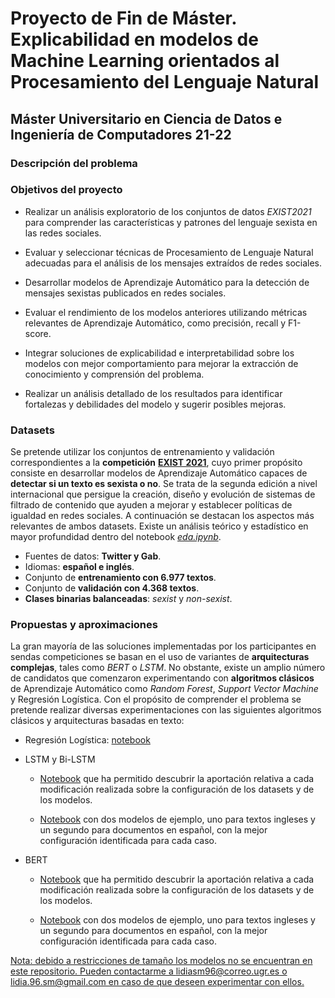 # Proyecto de Fin de Máster. Explicabilidad en modelos de Machine Learning orientados al Procesamiento del Lenguaje Natural

## Máster Universitario en Ciencia de Datos e Ingeniería de Computadores 21-22

### Descripción del problema

### Objetivos del proyecto

* Realizar un análisis exploratorio de los conjuntos de datos *EXIST2021* para comprender las características y patrones del lenguaje sexista en las redes sociales.

* Evaluar y seleccionar técnicas de Procesamiento de Lenguaje Natural adecuadas para el análisis de los mensajes extraídos de redes sociales.

* Desarrollar modelos de Aprendizaje Automático para la detección de mensajes sexistas publicados en redes sociales.

* Evaluar el rendimiento de los modelos anteriores utilizando métricas relevantes de Aprendizaje Automático, como precisión, recall y F1-score.

* Integrar soluciones de explicabilidad e interpretabilidad sobre los modelos con mejor comportamiento para mejorar la extracción de conocimiento y comprensión del problema.

* Realizar un análisis detallado de los resultados para identificar fortalezas y debilidades del modelo y sugerir posibles mejoras.

### Datasets

Se pretende utilizar los conjuntos de entrenamiento y validación correspondientes a la **competición** [**EXIST 2021**](http://nlp.uned.es/exist2021/), cuyo primer propósito consiste en desarrollar modelos de Aprendizaje Automático capaces de **detectar si un texto es sexista o no**. Se trata de la segunda edición a nivel internacional que persigue la creación, diseño y evolución de sistemas de filtrado de contenido que ayuden a mejorar y establecer políticas de igualdad en redes sociales. A continuación se destacan los aspectos más relevantes de ambos datasets. Existe un análisis teórico y estadístico en mayor profundidad dentro del notebook [*eda.ipynb*](https://github.com/lidiasm/DATCOM-TFM/blob/main/notebooks/eda.ipynb).

* Fuentes de datos: **Twitter y Gab**.
* Idiomas: **español e inglés**.
* Conjunto de **entrenamiento con 6.977 textos**.
* Conjunto de **validación con 4.368 textos**.
* **Clases binarias balanceadas**: *sexist* y *non-sexist*.

### Propuestas y aproximaciones

La gran mayoría de las soluciones implementadas por los participantes en sendas competiciones se basan en el uso de variantes de **arquitecturas complejas**, tales como *BERT* o *LSTM*. No obstante, existe un amplio número de candidatos que comenzaron experimentando con **algoritmos clásicos** de Aprendizaje Automático como *Random Forest*, *Support Vector Machine* y Regresión Logística. Con el propósito de comprender el problema se pretende realizar diversas experimentaciones con las siguientes algoritmos clásicos y arquitecturas basadas en texto:

* Regresión Logística: [notebook](https://github.com/lidiasm/DATCOM-TFM/blob/main/notebooks/lr_models.ipynb)

* LSTM y Bi-LSTM

    * [Notebook](https://github.com/lidiasm/DATCOM-TFM/blob/main/notebooks/run_lstm_experiments.ipynb) que ha permitido descubrir la aportación relativa a cada modificación realizada sobre la configuración de los datasets y de los modelos.

    * [Notebook](https://github.com/lidiasm/DATCOM-TFM/blob/main/notebooks/lstm_models.ipynb) con dos modelos de ejemplo, uno para textos ingleses y un segundo para documentos en español, con la mejor configuración identificada para cada caso.

* BERT

    * [Notebook](https://github.com/lidiasm/DATCOM-TFM/blob/main/notebooks/run_bert_experiments.ipynb) que ha permitido descubrir la aportación relativa a cada modificación realizada sobre la configuración de los datasets y de los modelos.

    * [Notebook](https://github.com/lidiasm/DATCOM-TFM/blob/main/notebooks/bert_models.ipynb) con dos modelos de ejemplo, uno para textos ingleses y un segundo para documentos en español, con la mejor configuración identificada para cada caso.


<ins>Nota: debido a restricciones de tamaño los modelos no se encuentran en este repositorio. Pueden contactarme a lidiasm96@correo.ugr.es o lidia.96.sm@gmail.com en caso de que deseen experimentar con ellos.</ins>